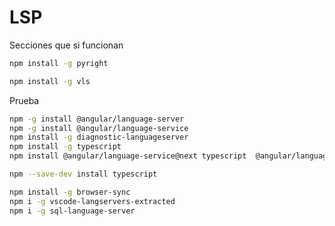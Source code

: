 
# LSP 
Secciones que si funcionan
```sh
npm install -g pyright

npm install -g vls

```


Prueba 


```sh
npm -g install @angular/language-server
npm -g install @angular/language-service
npm install -g diagnostic-languageserver
npm install -g typescript
npm install @angular/language-service@next typescript  @angular/language-server

npm --save-dev install typescript

```

```sh
npm install -g browser-sync
npm i -g vscode-langservers-extracted
npm i -g sql-language-server
```

